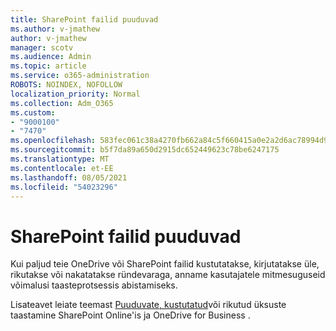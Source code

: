 ```yaml
---
title: SharePoint failid puuduvad
ms.author: v-jmathew
author: v-jmathew
manager: scotv
ms.audience: Admin
ms.topic: article
ms.service: o365-administration
ROBOTS: NOINDEX, NOFOLLOW
localization_priority: Normal
ms.collection: Adm_O365
ms.custom:
- "9000100"
- "7470"
ms.openlocfilehash: 583fec061c38a4270fb662a84c5f660415a0e2a2d6ac78994d9cb8d8b6b3d8b8
ms.sourcegitcommit: b5f7da89a650d2915dc652449623c78be6247175
ms.translationtype: MT
ms.contentlocale: et-EE
ms.lasthandoff: 08/05/2021
ms.locfileid: "54023296"
---
```

# <a name="sharepoint-files-are-missing"></a>SharePoint failid puuduvad

Kui paljud teie OneDrive või SharePoint failid kustutatakse, kirjutatakse üle, rikutakse või nakatatakse ründevaraga, anname kasutajatele mitmesuguseid võimalusi taasteprotsessis abistamiseks.

Lisateavet leiate teemast [Puuduvate, kustutatud](https://go.microsoft.com/fwlink/?linkid=2110774)või rikutud üksuste taastamine SharePoint Online'is ja OneDrive for Business .
